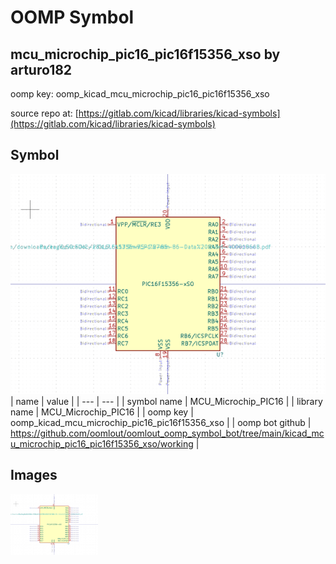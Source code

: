 # OOMP Symbol  
## mcu_microchip_pic16_pic16f15356_xso  by arturo182  
  
oomp key: oomp_kicad_mcu_microchip_pic16_pic16f15356_xso  
  
source repo at: [https://gitlab.com/kicad/libraries/kicad-symbols](https://gitlab.com/kicad/libraries/kicad-symbols)  
## Symbol  
  
[![working.png](working_600.png)](working.png)  
| name | value | 
| --- | --- | 
| symbol name | MCU_Microchip_PIC16 | 
| library name | MCU_Microchip_PIC16 | 
| oomp key | oomp_kicad_mcu_microchip_pic16_pic16f15356_xso | 
| oomp bot github | https://github.com/oomlout/oomlout_oomp_symbol_bot/tree/main/kicad_mcu_microchip_pic16_pic16f15356_xso/working | 
## Images  
  
[![working.png](working_140.png)](working.png)  
